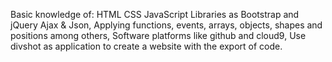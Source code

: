Basic knowledge of:
HTML
CSS
JavaScript 
Libraries as Bootstrap and jQuery
Ajax & Json,
Applying functions, events, arrays, objects, shapes and positions among others,
Software platforms like github and cloud9,
Use divshot as application to create a website with the export of code.